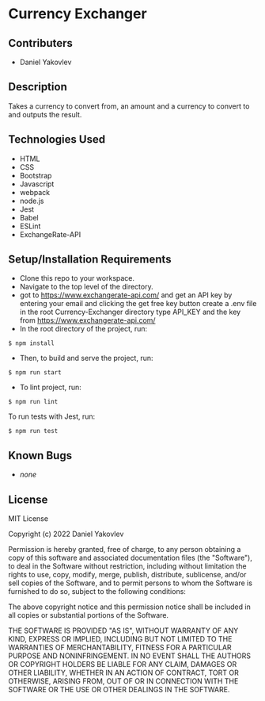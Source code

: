 # Currency Exchanger

## Contributers
* Daniel Yakovlev

## Description
Takes a currency to convert from, an amount and a currency to convert to and outputs the result.
## Technologies Used

* HTML 
* CSS 
* Bootstrap
* Javascript
* webpack
* node.js
* Jest
* Babel
* ESLint
* ExchangeRate-API

## Setup/Installation Requirements

* Clone this repo to your workspace.
* Navigate to the top level of the directory.
* got to <https://www.exchangerate-api.com/> and get an API key by entering your email and clicking the get free key button
create a .env file in the root Currency-Exchanger directory
type API_KEY and the key from <https://www.exchangerate-api.com/>
* In the root directory of the project, run:
```
$ npm install
```
* Then, to build and serve the project, run: 
```
$ npm run start
```
* To lint project, run:
```
$ npm run lint
```
To run tests with Jest, run:
```
$ npm run test
```

## Known Bugs
* _none_

## License

MIT License

Copyright (c) 2022 Daniel Yakovlev


Permission is hereby granted, free of charge, to any person obtaining a copy
of this software and associated documentation files (the "Software"), to deal
in the Software without restriction, including without limitation the rights
to use, copy, modify, merge, publish, distribute, sublicense, and/or sell
copies of the Software, and to permit persons to whom the Software is
furnished to do so, subject to the following conditions:

The above copyright notice and this permission notice shall be included in all
copies or substantial portions of the Software.

THE SOFTWARE IS PROVIDED "AS IS", WITHOUT WARRANTY OF ANY KIND, EXPRESS OR
IMPLIED, INCLUDING BUT NOT LIMITED TO THE WARRANTIES OF MERCHANTABILITY,
FITNESS FOR A PARTICULAR PURPOSE AND NONINFRINGEMENT. IN NO EVENT SHALL THE
AUTHORS OR COPYRIGHT HOLDERS BE LIABLE FOR ANY CLAIM, DAMAGES OR OTHER
LIABILITY, WHETHER IN AN ACTION OF CONTRACT, TORT OR OTHERWISE, ARISING FROM,
OUT OF OR IN CONNECTION WITH THE SOFTWARE OR THE USE OR OTHER DEALINGS IN THE
SOFTWARE.